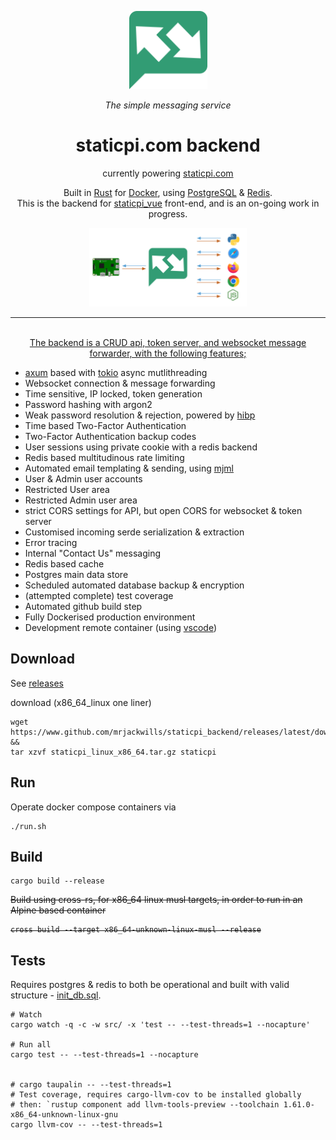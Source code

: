 <p align="center">
	<img src='./.github/logo.svg' width='125px'/>
</p>

<p align="center">
	<em>The simple messaging service</em>
	<h1 align="center">
		staticpi.com backend
	</h1>
</p>

<p align="center">
	currently powering <a href='https://www.staticpi,com' target='_blank' rel='noopener noreferrer'>staticpi.com</a>
</p>

<p align="center">
	Built in <a href='https://www.rust-lang.org/' target='_blank' rel='noopener noreferrer'>Rust</a>
	for <a href='https://www.docker.com/' target='_blank' rel='noopener noreferrer'>Docker</a>,
	using <a href='https://www.postgresql.org/' target='_blank' rel='noopener noreferrer'>PostgreSQL</a>
	& <a href='https://www.redis.io/' target='_blank' rel='noopener noreferrer'>Redis</a>.
	<br>
	This is the backend for <a href='https://www.github.com/mrjackwills/staticpi_vue' target='_blank' rel='noopener noreferrer'>staticpi_vue</a> front-end, and is an on-going work in progress.
</p>

<p align="center">
	<a href="https://raw.githubusercontent.com/mrjackwills/staticpi_backend/main/.github/diagram_o.svg" target='_blank' rel='noopener noreferrer'>
		<img src='./.github/diagram_o.svg' width='50%'/>
</p>

<hr>

<p align="center">
	<br>
	The backend is a CRUD api, token server, and websocket message forwarder, with the following features;
	<ul>
		<li><a href="https://github.com/tokio-rs/axum" target='_blank' rel='noopener noreferrer'>axum</a> based with <a href='https://www.tokio.rs' target='_blank' rel='noopener noreferrer'>tokio</a> async mutlithreading</a>
		<li>Websocket connection & message forwarding</li>
		<li>Time sensitive, IP locked, token generation</li>
		<li>Password hashing with argon2</li>
		<li>Weak password resolution & rejection, powered by <a href='https://haveibeenpwned.com/' target='_blank' rel='noopener noreferrer'>hibp</a></li>
		<li>Time based Two-Factor Authentication</li>
		<li>Two-Factor Authentication backup codes</li>
		<li>User sessions using private cookie with a redis backend</li>
		<li>Redis based multitudinous rate limiting</li>
		<li>Automated email templating & sending, using <a href='https://mjml.io/' target='_blank' rel='noopener noreferrer'>mjml</a></li>
		<li>User & Admin user accounts</li>
		<li>Restricted User area</li>
		<li>Restricted Admin user area</li>
		<li>strict CORS settings for API, but open CORS for websocket & token server</li>
		<li>Customised incoming serde serialization & extraction</li>
		<li>Error tracing</li>
		<li>Internal "Contact Us" messaging</li>
		<li>Redis based cache</li>
		<li>Postgres main data store</li>
		<li>Scheduled automated database backup & encryption</li>
		<li>(attempted complete) test coverage</li>
		<li>Automated github build step</li>
		<li>Fully Dockerised production environment</li>
		<li>Development remote container (using <a href="https://code.visualstudio.com/docs/remote/containers" target='_blank' rel='noopener noreferrer'>vscode</a>)</li>
	</ul>
<p>

## Download

See <a href="https://github.com/mrjackwills/staticpi_api/releases" target='_blank' rel='noopener noreferrer'>releases</a>

download (x86_64_linux one liner)

```shell
wget https://www.github.com/mrjackwills/staticpi_backend/releases/latest/download/staticpi_linux_x86_64.tar.gz &&
tar xzvf staticpi_linux_x86_64.tar.gz staticpi
```

## Run

Operate docker compose containers via

```shell
./run.sh
```

## Build

```shell
cargo build --release
```

<strike>
Build using cross-rs, for x86_64 linux musl targets, in order to run in an Alpine based container

```shell
cross build --target x86_64-unknown-linux-musl --release
```
</strike>

## Tests

Requires postgres & redis to both be operational and built with valid structure - <a href="https://github.com/mrjackwills/staticpi_backend/blob/main/src/docker.init/init_db.sql" target='_blank' rel='noopener noreferrer'>init_db.sql</a>.

```shell
# Watch
cargo watch -q -c -w src/ -x 'test -- --test-threads=1 --nocapture'

# Run all 
cargo test -- --test-threads=1 --nocapture


# cargo taupalin -- --test-threads=1
# Test coverage, requires cargo-llvm-cov to be installed globally
# then: `rustup component add llvm-tools-preview --toolchain 1.61.0-x86_64-unknown-linux-gnu
cargo llvm-cov -- --test-threads=1
```
